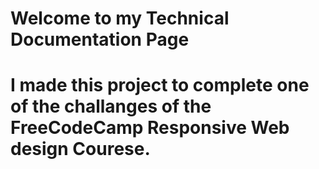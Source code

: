 # Welcome to my Technical Documentation Page
# I made this project to complete one of the challanges of the FreeCodeCamp Responsive Web design Courese.
